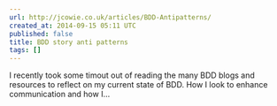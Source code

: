 ```yaml
---
url: http://jcowie.co.uk/articles/BDD-Antipatterns/
created_at: 2014-09-15 05:11 UTC
published: false
title: BDD story anti patterns
tags: []
---
```


I recently took some timout out of reading the many BDD blogs and resources to reflect on my current state of BDD. How I look to enhance communication and how I…

